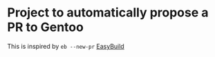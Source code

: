 # Project to automatically propose a PR to Gentoo

This is inspired by `eb --new-pr` [EasyBuild](https://docs.easybuild.io/contributing/#contributing_creating_pull_requests)
